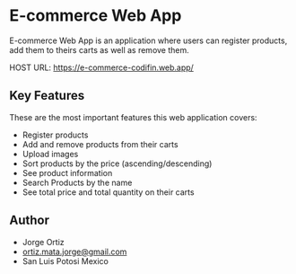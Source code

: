 # E-commerce Web App

E-commerce Web App is an application where users can register products, add them to theirs carts as well as remove them.

HOST URL: https://e-commerce-codifin.web.app/

## Key Features

These are the most important features this web application covers:

- Register products
- Add and remove products from their carts
- Upload images
- Sort products by the price (ascending/descending)
- See product information
- Search Products by the name
- See total price and total quantity on their carts

## Author

- Jorge Ortiz
- ortiz.mata.jorge@gmail.com
- San Luis Potosi Mexico